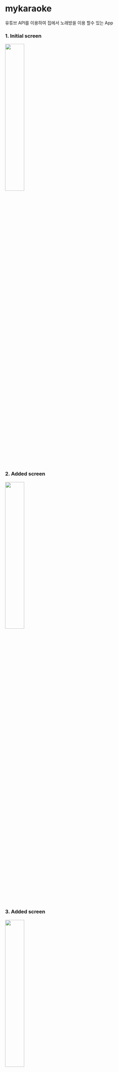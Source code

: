 # mykaraoke

유튜브 API를 이용하여 집에서 노래방을 이용 할수 있는 App

### 1. Initial screen

<img src="https://user-images.githubusercontent.com/39241588/107059681-6dc48980-6819-11eb-83ea-fb4ca563b5af.jpg" width="35%" height="35%">

### 2. Added screen

<img src="https://user-images.githubusercontent.com/39241588/107059783-8e8cdf00-6819-11eb-9e1a-b298120205f7.jpg" width="35%" height="35%">


### 3. Added screen

<img src="https://user-images.githubusercontent.com/39241588/107059849-a19faf00-6819-11eb-9216-295e54a8d8a7.jpg" width="35%" height="35%">

